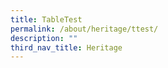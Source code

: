 ```yaml
---
title: TableTest
permalink: /about/heritage/ttest/
description: ""
third_nav_title: Heritage
---
```

